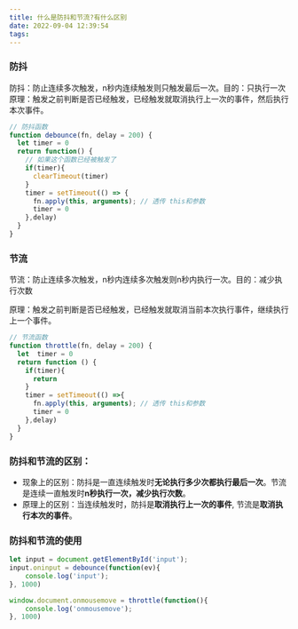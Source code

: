 ```yaml
---
title: 什么是防抖和节流?有什么区别
date: 2022-09-04 12:39:54
tags:
---
```


### 防抖

防抖：防止连续多次触发，n秒内连续触发则只触发最后一次。目的：只执行一次
原理：触发之前判断是否已经触发，已经触发就取消执行上一次的事件，然后执行本次事件。

```javascript
// 防抖函数
function debounce(fn, delay = 200) {
  let timer = 0
  return function() {
    // 如果这个函数已经被触发了
    if(timer){
      clearTimeout(timer)
    }
    timer = setTimeout(() => {
      fn.apply(this, arguments); // 透传 this和参数
      timer = 0
    },delay)
  }
}
```

### 节流

节流：防止连续多次触发，n秒内连续多次触发则n秒内执行一次。目的：减少执行次数

原理：触发之前判断是否已经触发，已经触发就取消当前本次执行事件，继续执行上一个事件。

```javascript
// 节流函数
function throttle(fn, delay = 200) {
  let  timer = 0
  return function () {
    if(timer){
      return
    }
    timer = setTimeout(() =>{
      fn.apply(this, arguments); // 透传 this和参数
      timer = 0
    },delay)
  }
}
```



### 防抖和节流的区别：

* 现象上的区别：防抖是一直连续触发时**无论执行多少次都执行最后一次**。节流是连续一直触发时**n秒执行一次，减少执行次数**。
* 原理上的区别：当连续触发时，防抖是**取消执行上一次的事件**, 节流是**取消执行本次的事件**。


### 防抖和节流的使用

```javascript
let input = document.getElementById('input');
input.oninput = debounce(function(ev){
	console.log('input');
}, 1000)

window.document.onmousemove = throttle(function(){
	console.log('onmousemove');
}, 1000)
```

